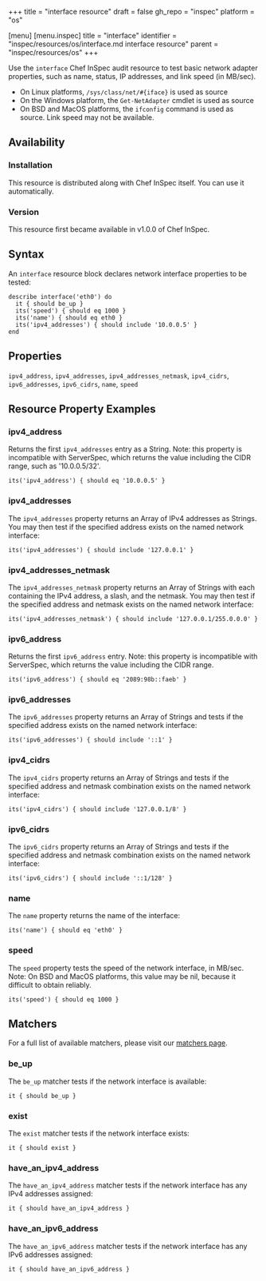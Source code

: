 +++
title = "interface resource"
draft = false
gh_repo = "inspec"
platform = "os"

[menu]
  [menu.inspec]
    title = "interface"
    identifier = "inspec/resources/os/interface.md interface resource"
    parent = "inspec/resources/os"
+++

Use the `interface` Chef InSpec audit resource to test basic network adapter properties, such as name, status, IP addresses, and link speed (in MB/sec).

- On Linux platforms, `/sys/class/net/#{iface}` is used as source
- On the Windows platform, the `Get-NetAdapter` cmdlet is used as source
- On BSD and MacOS platforms, the `ifconfig` command is used as source. Link speed may not be available.

## Availability

### Installation

This resource is distributed along with Chef InSpec itself. You can use it automatically.

### Version

This resource first became available in v1.0.0 of Chef InSpec.

## Syntax

An `interface` resource block declares network interface properties to be tested:

    describe interface('eth0') do
      it { should be_up }
      its('speed') { should eq 1000 }
      its('name') { should eq eth0 }
      its('ipv4_addresses') { should include '10.0.0.5' }
    end

## Properties

`ipv4_address`, `ipv4_addresses`, `ipv4_addresses_netmask`, `ipv4_cidrs`, `ipv6_addresses`, `ipv6_cidrs`, `name`, `speed`

## Resource Property Examples

### ipv4_address

Returns the first `ipv4_addresses` entry as a String. Note: this property is incompatible with ServerSpec, which returns the value including the CIDR range, such as '10.0.0.5/32'.

    its('ipv4_address') { should eq '10.0.0.5' }

### ipv4_addresses

The `ipv4_addresses` property returns an Array of IPv4 addresses as Strings. You may then test if the specified address exists on the named network interface:

    its('ipv4_addresses') { should include '127.0.0.1' }

### ipv4_addresses_netmask

The `ipv4_addresses_netmask` property returns an Array of Strings with each containing the IPv4 address, a slash, and the netmask. You may then test if the specified address and netmask exists on the named network interface:

    its('ipv4_addresses_netmask') { should include '127.0.0.1/255.0.0.0' }

### ipv6_address

Returns the first `ipv6_address` entry. Note: this property is incompatible with ServerSpec, which returns the value including the CIDR range.

    its('ipv6_address') { should eq '2089:98b::faeb' }

### ipv6_addresses

The `ipv6_addresses` property returns an Array of Strings and tests if the specified address exists on the named network interface:

    its('ipv6_addresses') { should include '::1' }

### ipv4_cidrs

The `ipv4_cidrs` property returns an Array of Strings and tests if the specified address and netmask combination exists on the named network interface:

    its('ipv4_cidrs') { should include '127.0.0.1/8' }

### ipv6_cidrs

The `ipv6_cidrs` property returns an Array of Strings and tests if the specified address and netmask combination exists on the named network interface:

    its('ipv6_cidrs') { should include '::1/128' }

### name

The `name` property returns the name of the interface:

    its('name') { should eq 'eth0' }

### speed

The `speed` property tests the speed of the network interface, in MB/sec. Note: On BSD and MacOS platforms, this value may be nil, because it difficult to obtain reliably.

    its('speed') { should eq 1000 }

## Matchers

For a full list of available matchers, please visit our [matchers page](/inspec/matchers/).

### be_up

The `be_up` matcher tests if the network interface is available:

    it { should be_up }

### exist

The `exist` matcher tests if the network interface exists:

    it { should exist }

### have\_an\_ipv4\_address

The `have_an_ipv4_address` matcher tests if the network interface has any IPv4 addresses assigned:

    it { should have_an_ipv4_address }

### have_an_ipv6_address

The `have_an_ipv6_address` matcher tests if the network interface has any IPv6 addresses assigned:

    it { should have_an_ipv6_address }
